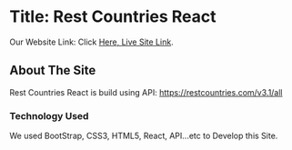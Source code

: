 # Title: Rest Countries React

Our Website Link: Click [Here, Live Site Link](https://my-rest-countries-react.netlify.app/).

## About The Site

Rest Countries React is build using API: https://restcountries.com/v3.1/all

### Technology Used

We used BootStrap, CSS3, HTML5, React, API...etc to Develop this Site.
